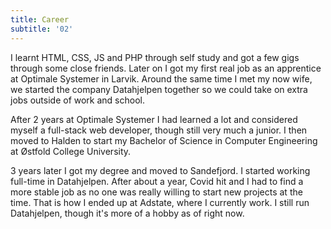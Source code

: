 ```yaml
---
title: Career
subtitle: '02'
---
```


I learnt HTML, CSS, JS and PHP through self study and got a few gigs through some close friends. Later on I
got my first real job as an apprentice at Optimale Systemer in Larvik. Around the same time I met my now wife,
we started the company Datahjelpen together so we could take on extra jobs outside of work and school.

After 2 years at Optimale Systemer I had learned a lot and considered myself a full-stack web developer,
though still very much a junior. I then moved to Halden to start my Bachelor of Science in Computer
Engineering at Østfold College University.

3 years later I got my degree and moved to Sandefjord. I started working full-time in Datahjelpen. After about
a year, Covid hit and I had to find a more stable job as no one was really willing to start new projects at
the time. That is how I ended up at Adstate, where I currently work. I still run Datahjelpen, though it's more
of a hobby as of right now.
